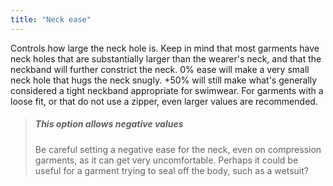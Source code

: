 ```yaml
---
title: "Neck ease"
---
```


Controls how large the neck hole is. Keep in mind that most garments have neck holes that are substantially larger than the wearer's neck, and that the neckband will further constrict the neck. 0% ease will make a very small neck hole that hugs the neck snugly. +50% will still make what's generally considered a tight neckband appropriate for swimwear. For garments with a loose fit, or that do not use a zipper, even larger values are recommended.

> ##### This option allows negative values
>
> Be careful setting a negative ease for the neck, even on compression garments, as it can get very uncomfortable. Perhaps it could be useful for a garment trying to seal off the body, such as a wetsuit?
